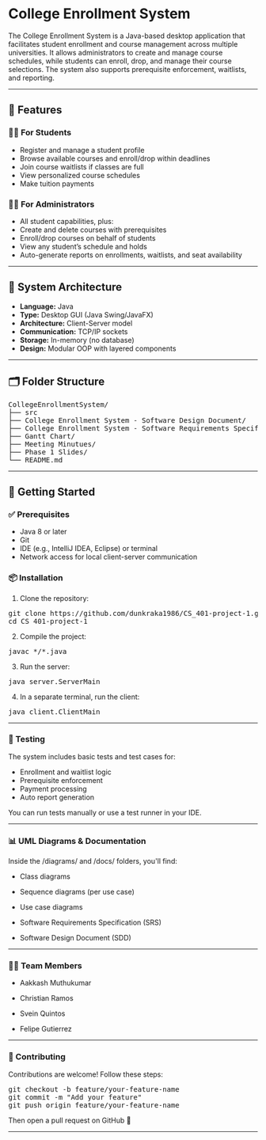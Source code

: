 # College Enrollment System

The College Enrollment System is a Java-based desktop application that facilitates student enrollment and course management across multiple universities. It allows administrators to create and manage course schedules, while students can enroll, drop, and manage their course selections. The system also supports prerequisite enforcement, waitlists, and reporting.

---

## 📌 Features

### 🧑‍🎓 For Students
- Register and manage a student profile
- Browse available courses and enroll/drop within deadlines
- Join course waitlists if classes are full
- View personalized course schedules
- Make tuition payments

### 🧑‍💼 For Administrators
- All student capabilities, plus:
- Create and delete courses with prerequisites
- Enroll/drop courses on behalf of students
- View any student’s schedule and holds
- Auto-generate reports on enrollments, waitlists, and seat availability

---

## 🧱 System Architecture

- **Language:** Java
- **Type:** Desktop GUI (Java Swing/JavaFX)
- **Architecture:** Client-Server model
- **Communication:** TCP/IP sockets
- **Storage:** In-memory (no database)
- **Design:** Modular OOP with layered components

---

## 🗂️ Folder Structure
<pre>
CollegeEnrollmentSystem/
├── src
├── College Enrollment System - Software Design Document/     
├── College Enrollment System - Software Requirements Specification/     
├── Gantt Chart/         
├── Meeting Minutues/    
├── Phase 1 Slides/          
└── README.md
</pre>

---

## 🚀 Getting Started

### ✅ Prerequisites

- Java 8 or later
- Git
- IDE (e.g., IntelliJ IDEA, Eclipse) or terminal
- Network access for local client-server communication

### 📦 Installation

1. Clone the repository:

<pre>
git clone https://github.com/dunkraka1986/CS_401-project-1.git
cd CS_401-project-1
</pre>

2. Compile the project:

<pre>
javac */*.java
</pre>

3. Run the server:

<pre>
java server.ServerMain
</pre>

4. In a separate terminal, run the client:

<pre>
java client.ClientMain
</pre>

---

### 🧪 Testing

The system includes basic tests and test cases for:
- Enrollment and waitlist logic
- Prerequisite enforcement
- Payment processing
- Auto report generation

You can run tests manually or use a test runner in your IDE.

---

### 📊 UML Diagrams & Documentation
Inside the /diagrams/ and /docs/ folders, you'll find:

- Class diagrams

- Sequence diagrams (per use case)

- Use case diagrams

- Software Requirements Specification (SRS)

- Software Design Document (SDD)

---

### 👨‍💻 Team Members
- Aakkash Muthukumar

- Christian Ramos

- Svein Quintos

- Felipe Gutierrez

---

### 🤝 Contributing
Contributions are welcome! Follow these steps:

<pre>
git checkout -b feature/your-feature-name
git commit -m "Add your feature"
git push origin feature/your-feature-name
</pre>
Then open a pull request on GitHub 🚀

---
